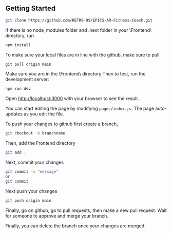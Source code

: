 ## Getting Started
```bash
git clone https://github.com/RETR0-OS/EPICS-AR-Fitness-Coach.git
```

If there is no  node_modules folder and .next folder in your \Frontend\ directory, run
```bash
npm install
```

To make sure your local files are in line with the github, make sure to pull
```bash
git pull origin main
```

Make sure you are in the \Frontend\ directory
Then to test, run the development server:

```bash
npm run dev
```

Open [http://localhost:3000](http://localhost:3000) with your browser to see the result.

You can start editing the page by modifying `pages/index.js`. The page auto-updates as you edit the file.

To push your changes to github first create a branch,
```bash
git checkout -b branchname
```
Then, add the Frontend directory
```bash
git add .
```
Next, commit your changes
```bash
git commit -m "message"
or
git commit
```
Next push your changes
```bash
git push origin main
```
Finally, go on github, go to pull requests, then make a new pull request.
Wait for someone to approve and merge your branch.

Finally, you can delete the branch once your changes are merged.
